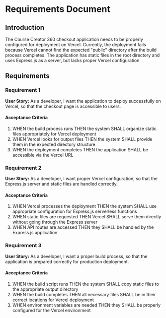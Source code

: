 # Requirements Document

## Introduction

The Course Creator 360 checkout application needs to be properly configured for deployment on Vercel. Currently, the deployment fails because Vercel cannot find the expected "public" directory after the build process completes. The application has static files in the root directory and uses Express.js as a server, but lacks proper Vercel configuration.

## Requirements

### Requirement 1

**User Story:** As a developer, I want the application to deploy successfully on Vercel, so that the checkout page is accessible to users.

#### Acceptance Criteria

1. WHEN the build process runs THEN the system SHALL organize static files appropriately for Vercel deployment
2. WHEN Vercel looks for output files THEN the system SHALL provide them in the expected directory structure
3. WHEN the deployment completes THEN the application SHALL be accessible via the Vercel URL

### Requirement 2

**User Story:** As a developer, I want proper Vercel configuration, so that the Express.js server and static files are handled correctly.

#### Acceptance Criteria

1. WHEN Vercel processes the deployment THEN the system SHALL use appropriate configuration for Express.js serverless functions
2. WHEN static files are requested THEN Vercel SHALL serve them directly without going through the Express server
3. WHEN API routes are accessed THEN they SHALL be handled by the Express.js application

### Requirement 3

**User Story:** As a developer, I want a proper build process, so that the application is prepared correctly for production deployment.

#### Acceptance Criteria

1. WHEN the build script runs THEN the system SHALL copy static files to the appropriate output directory
2. WHEN the build completes THEN all necessary files SHALL be in their correct locations for Vercel deployment
3. WHEN environment variables are needed THEN they SHALL be properly configured for the Vercel environment